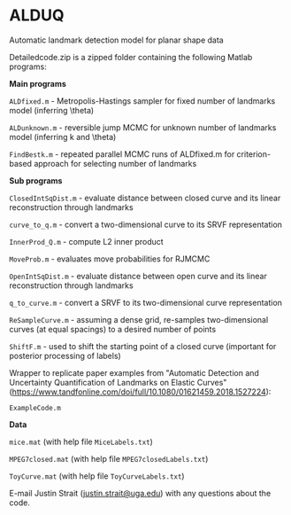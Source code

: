 # ALDUQ
Automatic landmark detection model for planar shape data

Detailedcode.zip is a zipped folder containing the following Matlab programs:

**Main programs**

`ALDfixed.m` - Metropolis-Hastings sampler for fixed number of landmarks model (inferring \theta)

`ALDunknown.m` - reversible jump MCMC for unknown number of landmarks model (inferring k and \theta)

`FindBestk.m` - repeated parallel MCMC runs of ALDfixed.m for criterion-based approach for selecting number of landmarks

**Sub programs**

`ClosedIntSqDist.m` - evaluate distance between closed curve and its linear reconstruction through landmarks

`curve_to_q.m` - convert a two-dimensional curve to its SRVF representation

`InnerProd_Q.m` - compute L2 inner product

`MoveProb.m` - evaluates move probabilities for RJMCMC

`OpenIntSqDist.m` - evaluate distance between open curve and its linear reconstruction through landmarks

`q_to_curve.m` - convert a SRVF to its two-dimensional curve representation

`ReSampleCurve.m` - assuming a dense grid, re-samples two-dimensional curves (at equal spacings) to a desired number of points

`ShiftF.m` - used to shift the starting point of a closed curve (important for posterior processing of labels)

Wrapper to replicate paper examples from "Automatic Detection and Uncertainty Quantification of Landmarks on Elastic Curves" (https://www.tandfonline.com/doi/full/10.1080/01621459.2018.1527224):

`ExampleCode.m`

**Data**

`mice.mat` (with help file `MiceLabels.txt`)

`MPEG7closed.mat` (with help file `MPEG7closedLabels.txt`)

`ToyCurve.mat` (with help file `ToyCurveLabels.txt`)

E-mail Justin Strait (justin.strait@uga.edu) with any questions about the code.
